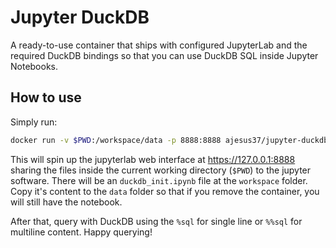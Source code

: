 # Jupyter DuckDB

A ready-to-use container that ships with configured JupyterLab and the required DuckDB bindings so that you can use DuckDB SQL inside Jupyter Notebooks.

## How to use

Simply run:

```bash
docker run -v $PWD:/workspace/data -p 8888:8888 ajesus37/jupyter-duckdb
```

This will spin up the jupyterlab web interface at https://127.0.0.1:8888 sharing the files inside the current working directory (`$PWD`) to the jupyter software.
There will be an `duckdb_init.ipynb` file at the `workspace` folder. Copy it's content to the `data` folder so that if you remove the container, you will still have the notebook.

After that, query with DuckDB using the `%sql` for single line or `%%sql` for multiline content.
Happy querying!